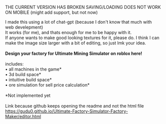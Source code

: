 THE CURRENT VERSION HAS BROKEN SAVING/LOADING
DOES NOT WORK ON MOBILE (might add support, but not now)

I made this using a lot of chat-gpt (because I don't know that much with web develepment)\
It works (for me), and thats enough for me to be happy with it.\
If anyone wants to make good looking textures for it, please do. I think I can make the image size larger with a bit of editing, so just lmk your idea.\
\
**Design your factory for Ultimate Mining Simulator on roblox here!**\
\
includes:\
• all machines in the game*\
• 3d build space*\
• intuitive build space*\
• ore simulation for sell price calculation*\
\
*Not implemented yet\
\
Link because github keeps opening the readme and not the html file\
https://gudu0.github.io/Ultimate-Factory-Simulator-Factory-Maker/editor.html
